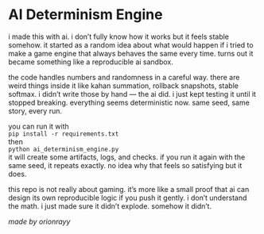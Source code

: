 AI Determinism Engine
=====================

i made this with ai. i don’t fully know how it works but it feels stable somehow. it started as a random idea about what would happen if i tried to make a game engine that always behaves the same every time. turns out it became something like a reproducible ai sandbox.

the code handles numbers and randomness in a careful way. there are weird things inside it like kahan summation, rollback snapshots, stable softmax. i didn’t write those by hand — the ai did. i just kept testing it until it stopped breaking. everything seems deterministic now. same seed, same story, every run.

you can run it with  
`pip install -r requirements.txt`  
then  
`python ai_determinism_engine.py`  
it will create some artifacts, logs, and checks. if you run it again with the same seed, it repeats exactly. no idea why that feels so satisfying but it does.

this repo is not really about gaming. it’s more like a small proof that ai can design its own reproducible logic if you push it gently. i don’t understand the math. i just made sure it didn’t explode. somehow it didn’t.

  
*made by orionrayy*